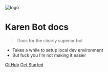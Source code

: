 ![logo](https://karen.exerra.xyz/assets/BotLogoTransparent.png ':size=300')

# Karen Bot docs

> Docs for the clearly superior bot

- Takes a while to setup local dev environment
- But fuck you I'm not making it easier

[GitHub](https://github.com/Exerra/karen-bot)
[Get Started](#main)
